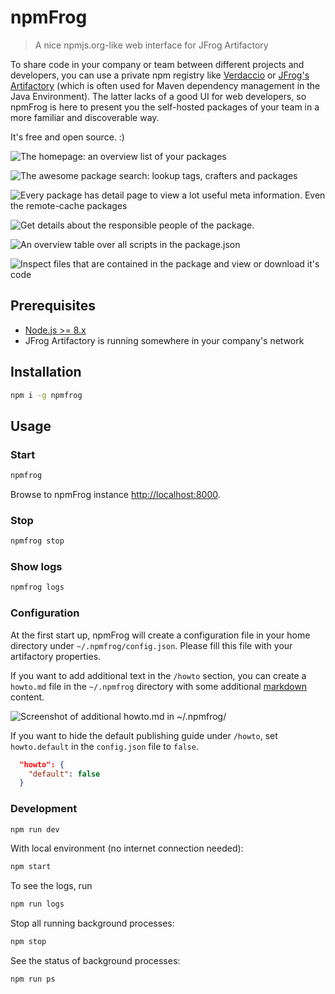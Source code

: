 # npmFrog

> A nice npmjs.org-like web interface for JFrog Artifactory

To share code in your company or team between different projects and developers, you can use a private npm registry like [Verdaccio](https://verdaccio.org/) or [JFrog's Artifactory](https://www.jfrog.com/confluence/display/RTF/Npm+Registry) (which is often used for Maven dependency management in the Java Environment).
The latter lacks of a good UI for web developers, so npmFrog is here to present you the self-hosted packages of your team in a more familiar and discoverable way.

It's free and open source. :)

![The homepage: an overview list of your packages](art/screenshot-list.png)

![The awesome package search: lookup tags, crafters and packages](art/screenshot-search.png)

![Every package has detail page to view a lot useful meta information. Even the remote-cache packages](art/screenshot-detail.png)

![Get details about the responsible people of the package.](art/screenshot-crafter.png)

![An overview table over all scripts in the package.json](art/screenshot-scripts.png)

![Inspect files that are contained in the package and view or download it's code](art/screenshot-files.png)

## Prerequisites

- [Node.js >= 8.x](https://nodejs.org/en/download/)
- JFrog Artifactory is running somewhere in your company's network

## Installation

```bash
npm i -g npmfrog
```

## Usage

### Start

```bash
npmfrog
```

Browse to npmFrog instance [http://localhost:8000](http://localhost:8000).

### Stop

```bash
npmfrog stop
```

### Show logs

```bash
npmfrog logs
```

### Configuration

At the first start up, npmFrog will create a configuration file in your home directory under `~/.npmfrog/config.json`. Please fill this file with your artifactory properties.

If you want to add additional text in the `/howto` section, you can create a `howto.md` file in the `~/.npmfrog` directory with some additional [markdown](https://www.markdownguide.org/) content.

![Screenshot of additional howto.md in ~/.npmfrog/](art/Screenshot-howto.png)

If you want to hide the default publishing guide under `/howto`, set `howto.default` in the `config.json` file to `false`.

```json
  "howto": {
    "default": false
  }
```

### Development

```bash
npm run dev
```

With local environment (no internet connection needed):

```bash
npm start
```

To see the logs, run

```bash
npm run logs
```

Stop all running background processes:

```bash
npm stop
```

See the status of background processes:

```bash
npm run ps
```
